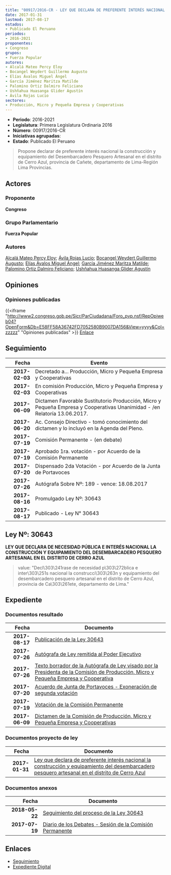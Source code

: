 ```yaml
---
title: "00917/2016-CR - LEY QUE DECLARA DE PREFERENTE INTERÉS NACIONAL LA CONSTRUCCIÓN Y EQUIPAMIENTO DEL DESEMBARCADERO PESQUERO ARTESANAL EN EL DISTRITO DE CERRO AZUL"
date: 2017-01-31
lastmod: 2017-08-17
estados:
- Publicado El Peruano
periodos:
- 2016-2021
proponentes:
- Congreso
grupos:
- Fuerza Popular
autores:
- Alcalá Mateo Percy Eloy
- Bocangel Weydert Guillermo Augusto
- Elías Ávalos Miguel Ángel
- García Jiménez Maritza Matilde
- Palomino Ortiz Dalmiro Feliciano
- Ushñahua Huasanga Glider Agustín
- Ávila Rojas Lucio
sectores:
- Producción, Micro y Pequeña Empresa y Cooperativas
---
```

- **Periodo**: 2016-2021
- **Legislatura**: Primera Legislatura Ordinaria 2016
- **Número**: 00917/2016-CR
- **Iniciativas agrupadas**: 
- **Estado**: Publicado El Peruano

> Propone declarar de preferente interés nacional la construcción y equipamiento del Desembarcadero Pesquero Artesanal en el distrito de Cerro Azul, provincia de Cañete, departamento de Lima-Región Lima Provincias.


## Actores

### Proponente

**Congreso**

### Grupo Parlamentario

**Fuerza Popular**

### Autores

[Alcalá Mateo Percy Eloy](mailto:mailto:palcala@congreso.gob.pe); [Ávila Rojas Lucio](mailto:mailto:lavilar@congreso.gob.pe); [Bocangel Weydert Guillermo Augusto](mailto:mailto:gbocangel@congreso.gob.pe); [Elías Ávalos Miguel Ángel](mailto:mailto:melias@congreso.gob.pe); [García Jiménez Maritza Matilde](mailto:mailto:mgarciaj@congreso.gob.pe); [Palomino Ortiz Dalmiro Feliciano](mailto:mailto:dfpalomino@congreso.gob.pe); [Ushñahua Huasanga Glider Agustín](mailto:mailto:gushnahua@congreso.gob.pe)

## Opiniones

### Opiniones publicadas

{{<iframe "http://www2.congreso.gob.pe/Sicr/ParCiudadana/Foro_pvp.nsf/RepOpiweb04?OpenForm&Db=E58FF58A36742FD7052580B9007DA156&View=yyyy&Col=zzzzz" "Opiniones publicadas" >}}
[Enlace](http://www2.congreso.gob.pe/Sicr/ParCiudadana/Foro_pvp.nsf/RepOpiweb04?OpenForm&Db=E58FF58A36742FD7052580B9007DA156&View=yyyy&Col=zzzzz)


## Seguimiento

| Fecha | Evento |
|------:|--------|
| **2017-02-03** | Decretado a... Producción, Micro y Pequeña Empresa y Cooperativas |
| **2017-02-03** | En comisión Producción, Micro y Pequeña Empresa y Cooperativas |
| **2017-06-09** | Dictamen Favorable Sustitutorio Producción, Micro y Pequeña Empresa y Cooperativas Unanimidad - /en Relatoría 13.06.2017. |
| **2017-06-20** | Ac. Consejo Directivo - tomó conocimiento del dictamen y lo incluyó en la Agenda del Pleno. |
| **2017-07-19** | Comisión Permanente - (en debate) |
| **2017-07-19** | Aprobado 1ra. votación - por Acuerdo de la Comisión Permanente |
| **2017-07-20** | Dispensado 2da Votación - por Acuerdo de la Junta de Portavoces |
| **2017-07-26** | Autógrafa Sobre Nº: 189 - vence: 18.08.2017 |
| **2017-08-16** | Promulgado Ley Nº: 30643 |
| **2017-08-17** | Publicado - Ley N° 30643 |

## Ley Nº: 30643

**LEY QUE DECLARA DE NECESIDAD PÚBLICA E INTERÉS NACIONAL LA CONSTRUCCIÓN Y EQUIPAMIENTO DEL DESEMBARCADERO PESQUERO ARTESANAL EN EL DISTRITO DE CERRO AZUL**

> value: "Decl\303\241rase de necesidad p\303\272blica e inter\303\251s nacional la construcci\303\263n y equipamiento del desembarcadero pesquero artesanal en el distrito de Cerro Azul, provincia de Ca\303\261ete, departamento de Lima."


## Expediente

### Documentos resultado

| Fecha | Documento |
|------:|-----------|
| **2017-08-17** | [Publicación de la Ley 30643](http://www.leyes.congreso.gob.pe/Documentos/2016_2021/ADLP/Normas_Legales/30643-LEY.pdf) |
| **2017-07-26** | [Autógrafa de Ley remitida al Poder Ejecutivo](http://www.leyes.congreso.gob.pe/Documentos/2016_2021/ADLP/Texto_Aprobado/AU0091720170726.PDF) |
| **2017-07-26** | [Texto borrador de la Autógrafa de Ley visado por la Presidenta de la Comisión de Producción, Micro y Pequeña Empresa y Cooperativa](http://www.leyes.congreso.gob.pe/Documentos/2016_2021/Texto_Borrador_de_Autografa/BAU0091720170719.pdf) |
| **2017-07-20** | [Acuerdo de Junta de Portavoces - Exoneración de segunda votación](http://www.leyes.congreso.gob.pe/Documentos/2016_2021/Acuerdos/Junta_Portavoces/AJP0091720170720.PDF) |
| **2017-07-19** | [Votación de la Comisión Permanente](http://www.leyes.congreso.gob.pe/Documentos/2016_2021/Asistencia_y_Votacion/Proyectos_de_Ley/VP0091720170719.pdf) |
| **2017-06-09** | [Dictamen de la Comisión de Producción, Micro y Pequeña Empresa y Cooperativas](http://www.leyes.congreso.gob.pe/Documentos/2016_2021/Dictamenes/Proyectos_de_Ley/00917DC18MAY20170609..pdf) |

### Documentos proyecto de ley

| Fecha | Documento |
|------:|-----------|
| **2017-01-31** | [Ley que declara de preferente interés nacional la construcción y equipamiento del desembarcadero pesquero artesanal en el distrito de Cerro Azul](http://www.leyes.congreso.gob.pe/Documentos/2016_2021/Proyectos_de_Ley_y_de_Resoluciones_Legislativas/PL0091720170131.pdf) |

### Documentos anexos

| Fecha | Documento |
|------:|-----------|
| **2018-05-22** | [Seguimiento del proceso de la Ley 30643](http://www.leyes.congreso.gob.pe/Documentos/2016_2021/Seguimiento_de_Proyectos_de_Ley/00917PL20180522.pdf) |
| **2017-07-19** | [Diario de los Debates - Sesión de la Comisión Permanente](http://www2.congreso.gob.pe/Sicr/DiarioDebates/Publicad.nsf/SesionesPleno/05256D6E0073DFE905258163000BD65B/$FILE/PER-2016-14.pdf) |

## Enlaces

- [Seguimiento](http://www2.congreso.gob.pe/Sicr/TraDocEstProc/CLProLey2016.nsf/f7fff46988ca05b1052578e100829cc7/7444e92f4187146d052580b9007b4f5c?OpenDocument)
- [Expediente Digital](http://www2.congreso.gob.pe/Sicr/TraDocEstProc/Expvirt_2011.nsf/visbusqptramdoc1621/00917?opendocument)

